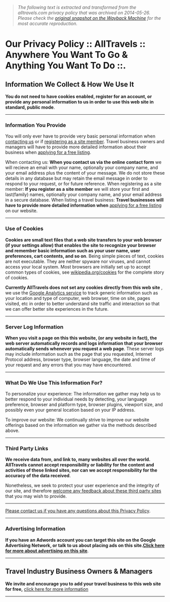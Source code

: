 > *The following text is extracted and transformed from the alltravels.com privacy policy that was archived on 2014-05-26. Please check the [original snapshot on the Wayback Machine](https://web.archive.org/web/20140526082546id_/http%3A//www.alltravels.com/privacy) for the most accurate reproduction.*

# Our Privacy Policy :: AllTravels :: Anywhere You Want To Go & Anything You Want To Do ::.

## Information We Collect & How We Use It

**You do not need to have cookies enabled, register for an account, or provide any personal information to us in order to use this web site in standard, public mode**.

* * *

### Information You Provide

You will only ever have to provide very basic personal information when [contacting us](http://www.alltravels.com/contact/ "Click here to open the contact section home page") or if [registering as a site member](http://www.alltravels.com/members/ "Click here to open the home page of member's section"). Travel business owners and managers will have to provide more detailed information about their business when [applying for a free listing](http://www.alltravels.com/listings/ "Click here to add your travel business to this site for free").

When contacting us:
    **When you contact us via the online contact form** we will recieve an email with your name, optionally your company name, and your email address plus the content of your message. We do not store these details in any database but may retain the email message in order to respond to your request, or for future reference.
When registering as a site member:
    **If you register as a site member** we will store your first and last(family) names, optionally your company name, and your email address in a secure database.
When listing a travel business:
    **Travel businesses will have to provide more detailed information when** [applying for a free listing](http://www.alltravels.com/listings/ "Click here to add your travel business to this site for free") on our website.

* * *

### Use of Cookies

**Cookies are small text files that a web site transfers to your web browser (if your settings allow) that enables the site to recognize your browser and remember basic information such as your user name, user preferences, cart contents, and so on**. Being simple pieces of text, cookies are not executable. They are neither spyware nor viruses, and cannot access your local system. Most browsers are initially set up to accept common types of cookies, see [wikipedia.org/cookies](http://en.wikipedia.org/wiki/HTTP_cookie "Click here to read all about web browser cookies at Wikipedia - this link opens in a new browser window or tab") for the complete story of cookies.

**Currently AllTravels does not set any cookies directly from this web site** , we use the [Google Analytics service](http://www.google.com/analytics/ "Click here to open the Google Analytics home page - this link opens in a new browser window or tab") to track generic information such as your location and type of computer, web browser, time on site, pages visited, etc in order to better understand site traffic and interaction so that we can offer better site experiences in the future.

* * *

### Server Log Information

**When you visit a page on this this website, (or any website in fact), the web server automatically records and logs information that your browser automatically sends whenever you request a web page**. These server logs may include information such as the page that you requested, Internet Protocol address, browser type, browser language, the date and time of your request and any errors that you may have encountered.

* * *

### What Do We Use This Information For?

To personalize your experience:
    The information we gather may help us to better respond to your individual needs by detecting, your language preference, browser and platform type, browser plugins, viewport size, and possibly even your general location based on your IP address.

To improve our website:
    We continually strive to improve our website offerings based on the information we gather via the methods described above.

* * *

### Third Party Links

**We receive data from, and link to, many websites all over the world. AllTravels cannot accept responsibility or liability for the content and activities of these linked sites, nor can we accept responsibility for the accuracy of the data received**.

Nonetheless, we seek to protect your user experience and the integrity of our site, and therefore [welcome any feedback about these third party sites](http://www.alltravels.com/contact/ "Click here to send us feedback about your experience with a site that we link to.") that you may wish to provide.

* * *

[Please contact us if you have any questions about this Privacy Policy](http://www.alltravels.com/contact/ "Click here to open the contact section home page").

* * *

### Advertising Information

**If you have an Adwords account you can target this site on the Google Advertising Network, or talk to us about placing ads on this site.[Click here for more about advertising on this site](http://www.alltravels.com/advertising/ "Click here for more information about advertising on this site")**.

* * *

## Travel Industry Business Owners & Managers

**We invite and encourage you to add your travel business to this web site for free,** [click here for more information](http://www.alltravels.com/listings/ "Click here to add your travel business to this site, absolutely free!")

* * *
